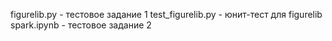figurelib.py - тестовое задание 1
test_figurelib.py - юнит-тест для figurelib
spark.ipynb - тестовое задание 2

